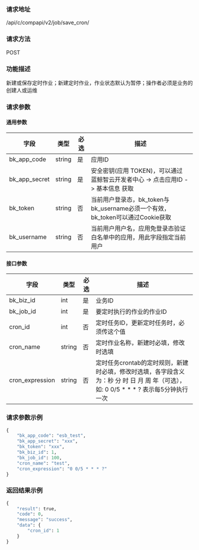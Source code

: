 
### 请求地址

/api/c/compapi/v2/job/save_cron/



### 请求方法

POST


### 功能描述

新建或保存定时作业；新建定时作业，作业状态默认为暂停；操作者必须是业务的创建人或运维

### 请求参数


#### 通用参数

| 字段 | 类型 | 必选 |  描述 |
|-----------|------------|--------|------------|
| bk_app_code  |  string    | 是 | 应用ID     |
| bk_app_secret|  string    | 是 | 安全密钥(应用 TOKEN)，可以通过 蓝鲸智云开发者中心 -&gt; 点击应用ID -&gt; 基本信息 获取 |
| bk_token     |  string    | 否 | 当前用户登录态，bk_token与bk_username必须一个有效，bk_token可以通过Cookie获取 |
| bk_username  |  string    | 否 | 当前用户用户名，应用免登录态验证白名单中的应用，用此字段指定当前用户 |

#### 接口参数

| 字段            |  类型      | 必选   |  描述      |
|-----------------|------------|--------|------------|
| bk_biz_id       |  int       | 是     | 业务ID |
| bk_job_id       |  int       | 是     | 要定时执行的作业的作业ID |
| cron_id         |  int       | 否     | 定时任务ID，更新定时任务时，必须传这个值 |
| cron_name       |  string    | 否     | 定时作业名称，新建时必填，修改时选填 |
| cron_expression |  string    | 否     | 定时任务crontab的定时规则，新建时必填，修改时选填，各字段含义为：秒 分 时 日 月 周 年（可选），如: 0 0/5 * * * ? 表示每5分钟执行一次 |

### 请求参数示例

```python
{
    "bk_app_code": "esb_test",
    "bk_app_secret": "xxx",
    "bk_token": "xxx",
    "bk_biz_id": 1,
    "bk_job_id": 100,
    "cron_name": "test",
    "cron_expression": "0 0/5 * * * ?"
}
```

### 返回结果示例

```python
{
    "result": true,
    "code": 0,
    "message": "success",
    "data": {
        "cron_id": 1
    }
}
```